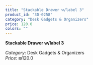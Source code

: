 ```yaml
---
title: "Stackable Drawer w/label 3"
product_id: "3D-0258"
category: "Desk Gadgets & Organizers"
price: 120.0
colors: ""
---
```


**Stackable Drawer w/label 3**

*Category*: Desk Gadgets & Organizers  
*Price*: ₪120.0

